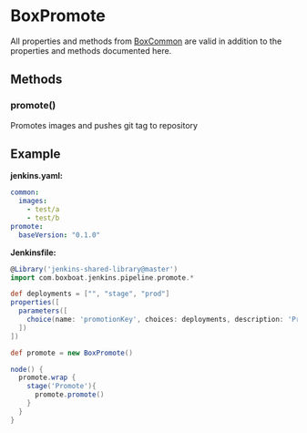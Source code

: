 # BoxPromote

All properties and methods from [BoxCommon](box-common.md) are valid in addition to the properties and methods documented here.

## Methods

### promote()

Promotes images and pushes git tag to repository

## Example

**jenkins.yaml:**

```yaml
common:
  images:
    - test/a
    - test/b
promote:
  baseVersion: "0.1.0"
```

**Jenkinsfile:**

```groovy
@Library('jenkins-shared-library@master')
import com.boxboat.jenkins.pipeline.promote.*

def deployments = ["", "stage", "prod"]
properties([
  parameters([
    choice(name: 'promotionKey', choices: deployments, description: 'Promotion', defaultValue: '')
  ])
])

def promote = new BoxPromote()

node() {
  promote.wrap {
    stage('Promote'){
      promote.promote()
    }
  }
}
```
